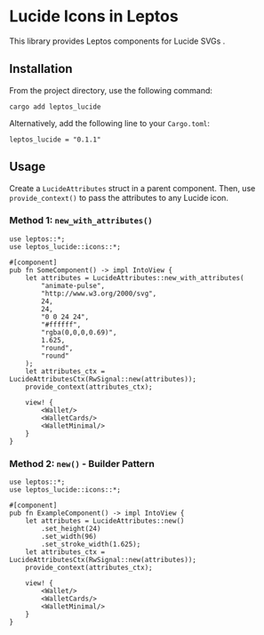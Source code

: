 # Lucide Icons in Leptos

This library provides Leptos components for Lucide SVGs .

## Installation

From the project directory, use the following command:

```
cargo add leptos_lucide
``` 


Alternatively, add the following line to your `Cargo.toml`:

```
leptos_lucide = "0.1.1"
```


## Usage

Create a `LucideAttributes` struct in a parent component. Then, use `provide_context()` to pass the attributes to any Lucide icon.

### Method 1: `new_with_attributes()`

```
use leptos::*;
use leptos_lucide::icons::*;

#[component]
pub fn SomeComponent() -> impl IntoView {
    let attributes = LucideAttributes::new_with_attributes(
        "animate-pulse", 
        "http://www.w3.org/2000/svg",
        24, 
        24, 
        "0 0 24 24", 
        "#ffffff", 
        "rgba(0,0,0,0.69)", 
        1.625,
        "round",
        "round"
    );
    let attributes_ctx = LucideAttributesCtx(RwSignal::new(attributes));
    provide_context(attributes_ctx);

    view! {
        <Wallet/>
        <WalletCards/>
        <WalletMinimal/>
    }
}
```

### Method 2: `new()` - Builder Pattern

```
use leptos::*;
use leptos_lucide::icons::*;

#[component]
pub fn ExampleComponent() -> impl IntoView {
    let attributes = LucideAttributes::new()
        .set_height(24)
        .set_width(96)
        .set_stroke_width(1.625);
    let attributes_ctx = LucideAttributesCtx(RwSignal::new(attributes));
    provide_context(attributes_ctx);
    
    view! {
        <Wallet/>
        <WalletCards/>
        <WalletMinimal/>
    }
}
```
